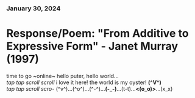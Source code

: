 ### January 30, 2024  
# Response/Poem: "From Additive to Expressive Form" - Janet Murray (1997)  

time to go ~online~ 
hello puter, hello world...  
*tap tap scroll scroll* i love it here! the world is my oyster! **(^V^)**  
*tap tap scroll scro-* (^v^)...(^o^)...(^-^)...**(-_-)**...(t-t)...**<(o_o)>**...(x_x)    




